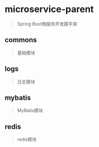 # microservice-parent

> Spring Boot微服务开发脚手架

## commons

> 基础模块

## logs

> 日志模块

## mybatis

> MyBatis模块

## redis

> redis模块
